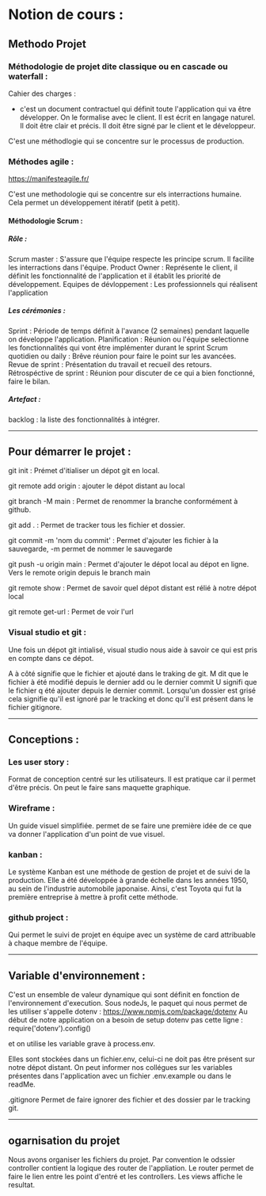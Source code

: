 # Notion de cours :


## Methodo Projet

### Méthodologie de projet dite classique ou en cascade ou waterfall :

Cahier des charges :
- c'est un document contractuel qui définit toute l'application qui va être développer. On le formalise avec le client. Il est écrit en langage naturel. Il doit être clair et précis. Il doit être signé par le client et le développeur.

C'est une méthodlogie qui se concentre sur le processus de production.


### Méthodes agile :

https://manifesteagile.fr/

C'est une methodologie qui se concentre sur els interractions humaine. Cela permet un développement itératif (petit à petit).

#### Méthodologie Scrum :

##### Rôle :

Scrum master : S'assure que l'équipe respecte les principe scrum. Il facilite les interractions dans l'équipe.
Product Owner : Représente le client, il définit les fonctionnalité de l'application et il établit les priorité de développement.
Equipes de dévloppement : Les professionnels qui réalisent l'application

##### Les cérémonies :

Sprint : Période de temps définit à l'avance (2 semaines) pendant laquelle on développe l'application.
Planification : Réunion ou l'équipe selectionne les fonctionnalités qui vont être implémenter durant le sprint
Scrum quotidien ou daily : Brêve réunion pour faire le point sur les avancées.
Revue de sprint : Présentation du travail et recueil des retours.
Rétrospéctive de sprint : Réunion pour discuter de ce qui a bien fonctionné, faire le bilan.

##### Artefact :

backlog : la liste des fonctionnalités à intégrer.

---

## Pour démarrer le projet :

git init : Prémet d'itialiser un dépot git en local.

git remote add origin <urlDepotDistant> : ajouter le dépot distant au local

git branch -M main : Permet de renommer la branche conformément à github.

git add . : Permet de tracker tous les fichier et dossier.

git commit -m 'nom du commit' : Permet d'ajouter les fichier à la sauvegarde, -m permet de nommer le sauvegarde

git push -u origin main : Permet d'ajouter le dépot local au dépot en ligne. Vers le remote origin depuis le branch main

git remote show : Permet de savoir quel dépot distant est rélié à notre dépot local

git remote get-url <nomDepotDistant> : Permet de voir l'url


### Visual studio et git :

Une fois un dépot git intialisé, visual studio nous aide à savoir ce qui est pris en compte dans ce dépot.

A à côté signifie que le fichier et ajouté dans le traking de git.
M dit que le fichier à été modifié depuis le dernier add ou le dernier commit
U signifi que le fichier q été ajouter depuis le dernier commit.
Lorsqu'un dossier est grisé cela signifie qu'il est ignoré par le tracking et donc qu'il est présent dans le fichier gitignore.

---

## Conceptions :

### Les user story :

Format de conception centré sur les utilisateurs. Il est pratique car il permet d'être précis. On peut le faire sans maquette graphique.

### Wireframe :
Un guide visuel simplifiée. permet de se faire une première idée de ce que va donner l'application d'un point de vue visuel.


### kanban :
Le système Kanban est une méthode de gestion de projet et de suivi de la production. Elle a été développée à grande échelle dans les années 1950, au sein de l'industrie automobile japonaise. Ainsi, c'est Toyota qui fut la première entreprise à mettre à profit cette méthode.

### github project : 
Qui permet le suivi de projet en équipe avec un système de card attribuable à chaque membre de l'équipe.

---

## Variable d'environnement :

C'est un ensemble de valeur dynamique qui sont définit en fonction de l'environnement d'execution.
Sous nodeJs, le paquet qui nous permet de les utiliser s'appelle dotenv : https://www.npmjs.com/package/dotenv
Au début de notre application on a besoin de setup dotenv pas cette ligne : 
require('dotenv').config()

et on utilise les variable grave à process.env.<nomVariable>

Elles sont stockées dans un fichier.env, celui-ci ne doit pas être présent sur notre dépot distant. On peut informer nos collégues sur les variables présentes dans l'application avec un fichier .env.example ou dans le readMe.

.gitignore 
Permet de faire ignorer des fichier et des dossier par le tracking git.

---

## ogarnisation du projet

Nous avons organiser les fichiers du projet.
Par convention le odssier controller contient la logique des router de l'appliation.
Le router permet de faire le lien entre les point d'entré et les controllers.
Les views affiche le resultat.